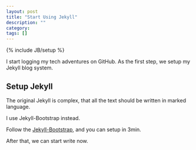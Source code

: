 ```yaml
---
layout: post
title: "Start Using Jekyll"
description: ""
category: 
tags: []
---
```

{% include JB/setup %}

I start logging my tech adventures on GitHub. As the first step, we setup my Jekyll blog system.

## Setup Jekyll

The original Jekyll is complex, that all the text should be written in marked language. 

I use Jekyll-Bootstrap instead.

Follow the [Jekyll-Bootstrap](http://jekyllbootstrap.com/), and you can setup in 3min.

After that, we can start write now.